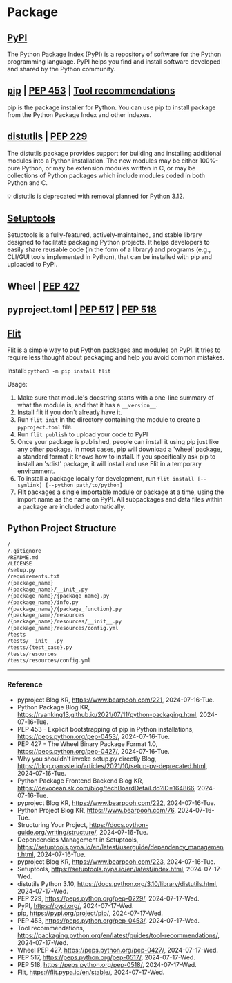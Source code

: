 # Package

## [PyPI](https://pypi.org/)

The Python Package Index (PyPI) is a repository of software for the Python programming language. PyPI helps you find and install software developed and shared by the Python community.

## [pip](https://pypi.org/project/pip/) | [PEP 453](https://peps.python.org/pep-0453/) | [Tool recommendations](https://packaging.python.org/en/latest/guides/tool-recommendations/)

pip is the package installer for Python. You can use pip to install package from the Python Package Index and other indexes.

## [distutils](https://docs.python.org/3.10/library/distutils.html) | [PEP 229](https://peps.python.org/pep-0229/)

The distutils package provides support for building and installing additional modules into a Python installation. The new modules may be either 100%-pure Python, or may be extension modules written in C, or may be collections of Python packages which include modules coded in both Python and C.

:bulb: distutils is deprecated with removal planned for Python 3.12. 

## [Setuptools](https://setuptools.pypa.io/en/latest/index.html)

Setuptools is a fully-featured, actively-maintained, and stable library designed to facilitate packaging Python projects. It helps developers to easily share reusable code (in the form of a library) and programs (e.g., CLI/GUI tools implemented in Python), that can be installed with pip and uploaded to PyPI.

## Wheel | [PEP 427](https://peps.python.org/pep-0427/)

## pyproject.toml | [PEP 517](https://peps.python.org/pep-0427/) | [PEP 518](https://peps.python.org/pep-0518/)

## [Flit](https://flit.pypa.io/en/stable/)

Flit is a simple way to put Python packages and modules on PyPI. It tries to require less thought about packaging and help you avoid common mistakes.

Install: `python3 -m pip install flit`

Usage:
1. Make sure that module's docstring starts with a one-line summary of what the module is, and that it has a `__version__`.
2. Install flit if you don't already have it.
3. Run `flit init` in the directory containing the module to create a `pyproject.toml` file.
4. Run `flit publish` to upload your code to PyPI
5. Once your package is published, people can install it using pip just like any other package. In most cases, pip will download a 'wheel' package, a standard format it knows how to install. If you specifically ask pip to install an 'sdist' package, it will install and use Flit in a temporary environment.
6. To install a package locally for development, run `flit install [--symlink] [--python path/to/python]`
7. Flit packages a single importable module or package at a time, using the import name as the name on PyPI. All subpackages and data files within a package are included automatically.

## Python Project Structure

```Bash
/
/.gitignore
/README.md
/LICENSE
/setup.py
/requirements.txt
/{package_name}
/{package_name}/__init_.py
/{package_name}/{package_name}.py
/{package_name}/info.py
/{package_name}/{package_function}.py
/{package_name}/resources
/{package_name}/resources/__init__.py
/{package_name}/resources/config.yml
/tests
/tests/__init__.py
/tests/{test_case}.py
/tests/resources
/tests/resources/config.yml
```

---

### Reference
- pyproject Blog KR, https://www.bearpooh.com/221, 2024-07-16-Tue.
- Python Package Blog KR, https://ryanking13.github.io/2021/07/11/python-packaging.html, 2024-07-16-Tue.
- PEP 453 - Explicit bootstrapping of pip in Python installations, https://peps.python.org/pep-0453/, 2024-07-16-Tue.
- PEP 427 - The Wheel Binary Package Format 1.0, https://peps.python.org/pep-0427/, 2024-07-16-Tue.
- Why you shouldn't invoke setup.py directly Blog, https://blog.ganssle.io/articles/2021/10/setup-py-deprecated.html, 2024-07-16-Tue.
- Python Package Frontend Backend Blog KR, https://devocean.sk.com/blog/techBoardDetail.do?ID=164866, 2024-07-16-Tue.
- pyproject Blog KR, https://www.bearpooh.com/222, 2024-07-16-Tue.
- Python Project Blog KR, https://www.bearpooh.com/76, 2024-07-16-Tue.
- Structuring Your Project, https://docs.python-guide.org/writing/structure/, 2024-07-16-Tue.
- Dependencies Management in Setuptools, https://setuptools.pypa.io/en/latest/userguide/dependency_management.html, 2024-07-16-Tue.
- pyproject Blog KR, https://www.bearpooh.com/223, 2024-07-16-Tue.
- Setuptools, https://setuptools.pypa.io/en/latest/index.html, 2024-07-17-Wed.
- distutils Python 3.10, https://docs.python.org/3.10/library/distutils.html, 2024-07-17-Wed.
- PEP 229, https://peps.python.org/pep-0229/, 2024-07-17-Wed.
- PyPI, https://pypi.org/, 2024-07-17-Wed.
- pip, https://pypi.org/project/pip/, 2024-07-17-Wed.
- PEP 453, https://peps.python.org/pep-0453/, 2024-07-17-Wed.
- Tool recommendations, https://packaging.python.org/en/latest/guides/tool-recommendations/, 2024-07-17-Wed.
- Wheel PEP 427, https://peps.python.org/pep-0427/, 2024-07-17-Wed.
- PEP 517, https://peps.python.org/pep-0517/, 2024-07-17-Wed.
- PEP 518, https://peps.python.org/pep-0518/, 2024-07-17-Wed.
- Flit, https://flit.pypa.io/en/stable/, 2024-07-17-Wed.
